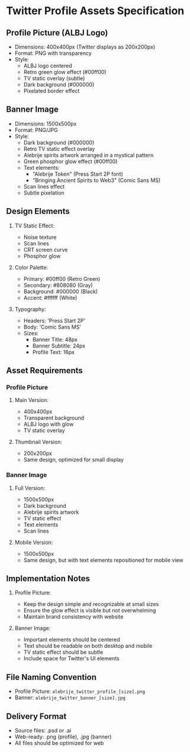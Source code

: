 # Twitter Profile Assets Specification

## Profile Picture (ALBJ Logo)
- Dimensions: 400x400px (Twitter displays as 200x200px)
- Format: PNG with transparency
- Style: 
  - ALBJ logo centered
  - Retro green glow effect (#00ff00)
  - TV static overlay (subtle)
  - Dark background (#000000)
  - Pixelated border effect

## Banner Image
- Dimensions: 1500x500px
- Format: PNG/JPG
- Style:
  - Dark background (#000000)
  - Retro TV static effect overlay
  - Alebrije spirits artwork arranged in a mystical pattern
  - Green phosphor glow effect (#00ff00)
  - Text elements:
    - "Alebrije Token" (Press Start 2P font)
    - "Bringing Ancient Spirits to Web3" (Comic Sans MS)
  - Scan lines effect
  - Subtle pixelation

## Design Elements
1. TV Static Effect:
   - Noise texture
   - Scan lines
   - CRT screen curve
   - Phosphor glow

2. Color Palette:
   - Primary: #00ff00 (Retro Green)
   - Secondary: #808080 (Gray)
   - Background: #000000 (Black)
   - Accent: #ffffff (White)

3. Typography:
   - Headers: 'Press Start 2P'
   - Body: 'Comic Sans MS'
   - Sizes:
     - Banner Title: 48px
     - Banner Subtitle: 24px
     - Profile Text: 16px

## Asset Requirements

### Profile Picture
1. Main Version:
   - 400x400px
   - Transparent background
   - ALBJ logo with glow
   - TV static overlay

2. Thumbnail Version:
   - 200x200px
   - Same design, optimized for small display

### Banner Image
1. Full Version:
   - 1500x500px
   - Dark background
   - Alebrije spirits artwork
   - TV static effect
   - Text elements
   - Scan lines

2. Mobile Version:
   - 1500x500px
   - Same design, but with text elements repositioned for mobile view

## Implementation Notes
1. Profile Picture:
   - Keep the design simple and recognizable at small sizes
   - Ensure the glow effect is visible but not overwhelming
   - Maintain brand consistency with website

2. Banner Image:
   - Important elements should be centered
   - Text should be readable on both desktop and mobile
   - TV static effect should be subtle
   - Include space for Twitter's UI elements

## File Naming Convention
- Profile Picture: `alebrije_twitter_profile_[size].png`
- Banner: `alebrije_twitter_banner_[size].jpg`

## Delivery Format
- Source files: .psd or .ai
- Web-ready: .png (profile), .jpg (banner)
- All files should be optimized for web 